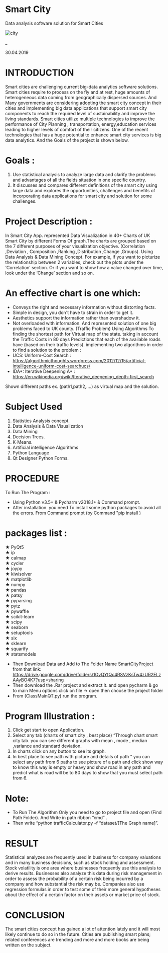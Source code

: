 # Smart City

 Data analysis software solution for Smart Cities
 
 ![city](https://user-images.githubusercontent.com/48651088/94837817-08006500-0415-11eb-9cc8-c5496b9cf318.png)
 
 _
 
 30.04.2019
 
# INTRODUCTION
 Smart cities are challenging current big-data analytics software solutions. Smart cities require to process on the fly and at rest, huge amounts of heterogeneous data coming from geographically dispersed sources. And Many governments are considering adopting the smart city concept in their cities and implementing big data applications that support smart city components to reach the required level of sustainability and improve the living standards. Smart cities utilize multiple technologies to improve the performance of City Planning , transportation, energy,education services leading to higher levels of comfort of their citizens.
 One of the recent technologies that has a huge potential to enhance smart city services is big data analytics. And the Goals of the project is shown below.
# Goals :
 1.	Use statistical analysis to analyze large data and clarify the problems and advantages of all the fields situation in one specific country.
 2.	It discusses and compares different definitions of the smart city using large data and explores the opportunities, challenges and benefits of incorporating data applications for smart city and solution for some challenges.
# Project Description :
 In Smart City App. represented Data Visualization in  40+ Charts of UK Smart City by different Forms Of graph.The charts are grouped based on the 7 different purposes of your visualization objective. (Correlation ,Deviation , Composition ,Ranking ,Distribution ,Change ,Groups). Using Data Analysis & Data Mining Concept.
 For example, if you want to picturize the relationship between 2 variables, check out the plots under the ‘Correlation’ section. Or if you want to show how a value changed over time, look under the ‘Change’ section and so on.


# An effective chart is one which:
 -	Conveys the right and necessary information without distorting facts.
 -	Simple in design, you don't  have to strain in order to get it.
 -	Aesthetics support the information rather than overshadow it.
 -	Not overloaded with information.
And represented  solution of  one big problems faced to UK county. (Traffic Problem) Using Algorithms To  finding the shortest path for Virtual map of the state. taking in account the Traffic Costs in 80 days Predictions that each of the available roads have (based on their traffic levels). implementing two algorithms in order to find a solution to the problem :
 -	 UCS: Uniform-Cost Search : https://algorithmicthoughts.wordpress.com/2012/12/15/artificial-intelligence-uniform-cost-searchucs/
 -	 IDA*: Iterative Deepening A* : https://en.wikipedia.org/wiki/Iterative_deepening_depth-first_search

Shown different paths ex. (path1,path2,....) as virtual map and the solution.

# Subject Used
 1.	Statistics Analysis concept.
 2.	Data Analysis & Data Visualization
 3.	Data Mining
 4.	Decision Trees.
 5.	K-Means.
 6.	Artificial intelligence Algorithms
 7.	Python Language
 8.	Qt Designer Python Forms. 

# PROCEDURE
 To Run The Program :
  -	 Using Python v3.5+ & Pycharm v2018.1+ & Command prompt.
  -	 After installation. you need To install some python packages to avoid all the     errors. From Command prompt  (by Command "pip install <PackageName>)
# packages list :
  ★	 PyQt5 <br/>
  ★	 ip <br/>
  ★	 calmap <br/>
  ★	 cycler <br/>
  ★	 joypy <br/>
  ★	 kiwisolver <br/>
  ★	 matplotlib <br/>
  ★	 numpy <br/>
  ★	 pandas <br/>
  ★	 patsy <br/>
  ★	 pyparsing <br/>
  ★	 pytz <br/>
  ★	 pywaffle <br/>
  ★	 scikit-learn <br/>
  ★	 scipy <br/>
  ★	 seaborn <br/>
  ★	 setuptools <br/>
  ★	 six <br/>
  ★	 sklearn <br/>
  ★	 squarify <br/>
  ★	 statsmodels <br/>
-  Then Download Data and Add to The Folder Name SmartCityProject from that link: https://drive.google.com/drive/folders/1OyQYtQc4RSVzKsTw4zUR2ELzAAyBO4K7?usp=sharing
-	 Then download the .Rar project and extract it. and open pycharm & go to main    Menu options click on file -> open then choose the project folder  
-	 From (ClassMainQT.py) run the program.

# Program Illustration :
 1.	Click get start to open Application.
 2.	Select any tab (charts of smart city , best place) “Through chart smart city tab. you can see different graphs with mean , mode , median ,variance and standard deviation.  
 3.	In charts click on any button to see its graph. 
 4.	In best place to see path with picture and details of path “ you can select any path from 6 paths to see picture of a path and click show way to know this way is empty or heavy and show road in any path and predict what is road will be to 80 days to show that you must select path from 6.

# Note:
-	To Run The Algorithm Only you need to go to project file and open (Find Path Folder). And Write in path ribbon “cmd” .
-	 Then write “python trafficCalculator.py -f “dataset/[The Graph name]”.
# RESULT
 Statistical analyzes are frequently used in business for company valuations and in many business decisions, such as stock holding and assessment. Stock volatility is one area where businesses frequently use this analysis to derive results. Businesses also analyze this data during risk management in order to assess the probability of a certain risk being incurred by a company and how substantial the risk may be. Companies also use regression formulas in order to test some of their more general hypotheses about the effect of a certain factor on their assets or market price of stock.


# CONCLUSION
 The smart cities concept has gained a lot of attention lately and it will most likely continue to do so in the future. Cities are publishing smart plans; related conferences are trending and more and more books are being written on the subject.
